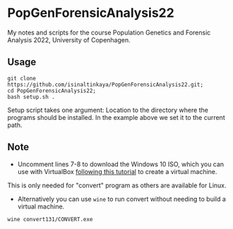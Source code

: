 # PopGenForensicAnalysis22
My notes and scripts for the course Population Genetics and Forensic Analysis 2022, University of Copenhagen.

## Usage

```
git clone https://github.com/isinaltinkaya/PopGenForensicAnalysis22.git;
cd PopGenForensicAnalysis22;
bash setup.sh .
```

Setup script takes one argument: Location to the directory where the programs should be installed. In the example above we set it to the current path.


## Note

- Uncomment lines  7-8 to download the Windows 10 ISO, which you can use with VirtualBox [following this tutorial](https://www.virtualbox.org/manual/ch01.html) to create a virtual machine.

This is only needed for "convert" program as others are available for Linux.

- Alternatively you can use `wine` to run convert without needing to build a virtual machine.

```
wine convert131/CONVERT.exe
```
